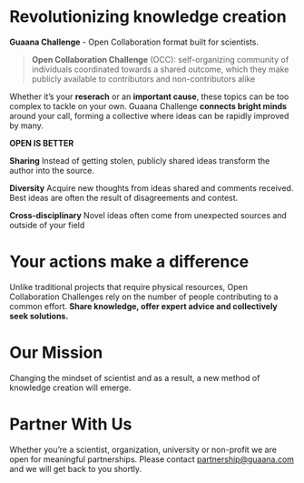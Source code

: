 # Revolutionizing knowledge creation

**Guaana Challenge** - Open Collaboration format built for scientists.

>**Open Collaboration Challenge** (OCC): self-organizing community of individuals coordinated towards a shared outcome, which they make publicly available to contributors and non-contributors alike

Whether it’s your **reserach** or an **important cause**, these topics can be too complex to tackle on your own. Guaana Challenge **connects bright minds** around your call, forming a collective where ideas can be rapidly improved by many.
</br>

**OPEN IS BETTER**

**Sharing**
Instead of getting stolen, publicly shared ideas transform the author into the source.

**Diversity**
Acquire new thoughts from ideas shared and comments received. Best ideas are often the result of disagreements and contest.

**Cross-disciplinary**
Novel ideas often come from unexpected sources and outside of your field

# Your actions make a difference

Unlike traditional projects that require physical resources, Open Collaboration Challenges rely on the number of people contributing to a common effort. **Share knowledge, offer expert advice and collectively seek solutions.**
</br>

# Our Mission

Changing the mindset of scientist and as a result, a new method of knowledge creation will emerge.
</br>

# Partner With Us

Whether you’re a scientist, organization, university or non-profit we are open for meaningful partnerships. Please contact <partnership@guaana.com> and we will get back to you shortly.
